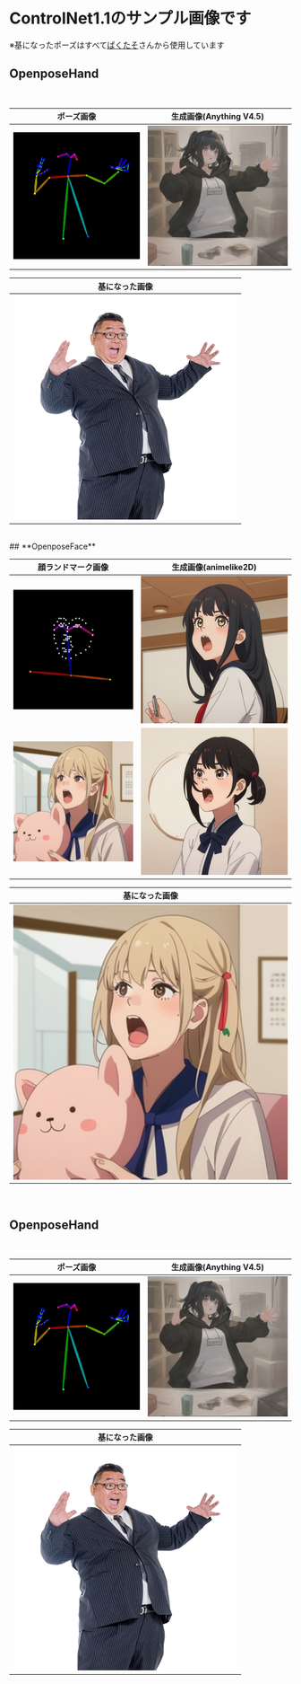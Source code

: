 # **ControlNet1.1のサンプル画像です**
※基になったポーズはすべて[ぱくたそ](https://www.pakutaso.com/)さんから使用しています

## **OpenposeHand**
<br>

|  ポーズ画像  |  生成画像(Anything V4.5)  |
| ---- | ---- |
|  ![](images/hand2.jpg)  |  ![](images/hand3.jpg)


|  基になった画像  | 
| ---- | 
|  ![](images/hand1.jpg)  |
<br>
## **OpenposeFace**
<br>

|  顔ランドマーク画像  |  生成画像(animelike2D)  |
| ---- | ---- |
|  ![](images/face2.jpg)  |  ![](images/face3.jpg)
|  ![](images/face4.jpg)  |  ![](images/face5.jpg)

|  基になった画像  | 
| ---- | 
|  ![](images/face4.jpg)  |
<br>

## **OpenposeHand**
<br>

|  ポーズ画像  |  生成画像(Anything V4.5)  |
| ---- | ---- |
|  ![](images/hand2.jpg)  |  ![](images/hand3.jpg)


|  基になった画像  | 
| ---- | 
|  ![](images/hand1.jpg)  |
<br>